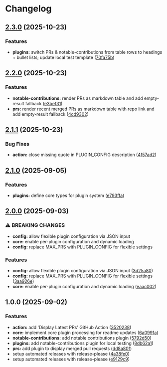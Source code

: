 # Changelog

## [2.3.0](https://github.com/thisisrick25/readme-engine/compare/v2.2.0...v2.3.0) (2025-10-23)


### Features

* **plugins:** switch PRs & notable-contributions from table rows to headings + bullet lists; update local test template ([70fa75b](https://github.com/thisisrick25/readme-engine/commit/70fa75bb5ea88dfb66557b99270a27b136aeb1bd))

## [2.2.0](https://github.com/thisisrick25/readme-engine/compare/v2.1.1...v2.2.0) (2025-10-23)


### Features

* **notable-contributions:** render PRs as markdown table and add empty-result fallback ([e3bef31](https://github.com/thisisrick25/readme-engine/commit/e3bef31808c0257ee744a2e14d55de55ace81b58))
* **prs:** render recent merged PRs as markdown table with repo link and add empty-result fallback ([4cd9302](https://github.com/thisisrick25/readme-engine/commit/4cd9302ddce1d231070644b15da050e0322a7e34))

## [2.1.1](https://github.com/thisisrick25/readme-engine/compare/v2.1.0...v2.1.1) (2025-10-23)


### Bug Fixes

* **action:** close missing quote in PLUGIN_CONFIG description ([4f57ad2](https://github.com/thisisrick25/readme-engine/commit/4f57ad20515694a63bdb4e3acc66343b1deac4e0))

## [2.1.0](https://github.com/thisisrick25/readme-engine/compare/v2.0.0...v2.1.0) (2025-09-05)


### Features

* **plugins:** define core types for plugin system ([e793ffa](https://github.com/thisisrick25/readme-engine/commit/e793ffa8ca03f02f55adcfae3b3b37b3b88ed7a1))

## [2.0.0](https://github.com/thisisrick25/readme-engine/compare/v1.0.0...v2.0.0) (2025-09-03)


### ⚠ BREAKING CHANGES

* **config:** allow flexible plugin configuration via JSON input
* **core:** enable per-plugin configuration and dynamic loading
* **config:** replace MAX_PRS with PLUGIN_CONFIG for flexible settings

### Features

* **config:** allow flexible plugin configuration via JSON input ([3d25a80](https://github.com/thisisrick25/readme-engine/commit/3d25a806c49f124a29e9a1e28d335f70aa81d631))
* **config:** replace MAX_PRS with PLUGIN_CONFIG for flexible settings ([3aa926e](https://github.com/thisisrick25/readme-engine/commit/3aa926e5b2721d4d4116a7bcb3f81c783581bd40))
* **core:** enable per-plugin configuration and dynamic loading ([eaac002](https://github.com/thisisrick25/readme-engine/commit/eaac002cc611bbb3c44b1409ea6b0dde1fa23224))

## 1.0.0 (2025-09-02)


### Features

* **action:** add 'Display Latest PRs' GitHub Action ([3520238](https://github.com/thisisrick25/readme-engine/commit/3520238adf3f81c2966b581e0b3eff928680beb1))
* **core:** implement core plugin processing for readme updates ([6a0991a](https://github.com/thisisrick25/readme-engine/commit/6a0991aeca6581226f65d078c2902e9d86a21077))
* **notable-contributions:** add notable contributions plugin ([5792d50](https://github.com/thisisrick25/readme-engine/commit/5792d503a368e1434e686dee868631e72cd9f146))
* **plugins:** add notable-contributions plugin for local testing ([8db62a1](https://github.com/thisisrick25/readme-engine/commit/8db62a17ba45ae6559a0b5513ffb27db415a23e2))
* **prs:** add plugin to display merged pull requests ([dd8a80f](https://github.com/thisisrick25/readme-engine/commit/dd8a80fb3f04909595643169868168457ca53997))
* setup automated releases with release-please ([4a38fe0](https://github.com/thisisrick25/readme-engine/commit/4a38fe09b325a5b4d151dc7ca866b192a4e8a3da))
* setup automated releases with release-please ([e9129c9](https://github.com/thisisrick25/readme-engine/commit/e9129c917587ead9f7b0a3dd2f1074642a7e3ca9))
